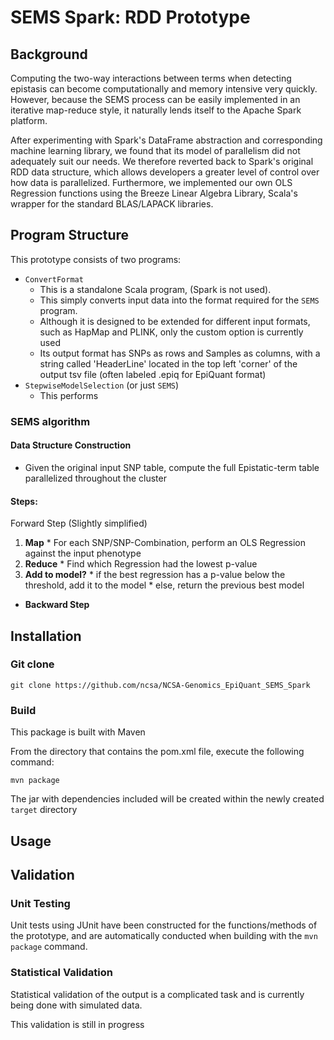 # SEMS Spark: RDD Prototype

## Background

Computing the two-way interactions between terms when detecting epistasis can become computationally and memory intensive very quickly. However, because the SEMS process can be easily implemented in an iterative map-reduce style, it naturally lends itself to the Apache Spark platform.

After experimenting with Spark's DataFrame abstraction and corresponding machine learning library, we found that its model of parallelism did not adequately suit our needs. We therefore reverted back to Spark's original RDD data structure, which allows developers a greater level of control over how data is parallelized. Furthermore, we implemented our own OLS Regression functions using the Breeze Linear Algebra Library, Scala's wrapper for the standard BLAS/LAPACK libraries.

## Program Structure

This prototype consists of two programs:
  * `ConvertFormat`
    * This is a standalone Scala program, (Spark is not used).
    * This simply converts input data into the format required for the `SEMS` program.
    * Although it is designed to be extended for different input formats, such as HapMap and PLINK,
      only the custom option is currently used
    * Its output format has SNPs as rows and Samples as columns, with a string called 'HeaderLine'
      located in the top left 'corner' of the output tsv file (often labeled .epiq for EpiQuant format)
  * `StepwiseModelSelection` (or just `SEMS`)
    * This performs 

### SEMS algorithm

#### Data Structure Construction
* Given the original input SNP table, compute the full Epistatic-term table parallelized throughout the cluster

#### Steps:

Forward Step (Slightly simplified)
  1. **Map**
    * For each SNP/SNP-Combination, perform an OLS Regression against the input phenotype
  2. **Reduce**
    * Find which Regression had the lowest p-value
  3. **Add to model?**
    * if the best regression has a p-value below the threshold, add it to the model
    * else, return the previous best model
  
  
* **Backward Step**


## Installation

### Git clone

`git clone https://github.com/ncsa/NCSA-Genomics_EpiQuant_SEMS_Spark`

### Build 

This package is built with Maven

From the directory that contains the pom.xml file, execute the following command:

`mvn package`

The jar with dependencies included will be created within the newly created `target` directory

## Usage

### 

## Validation

### Unit Testing

Unit tests using JUnit have been constructed for the functions/methods of the prototype, and are automatically conducted when building with the `mvn package` command.

### Statistical Validation

Statistical validation of the output is a complicated task and is currently being done with simulated data.

This validation is still in progress
